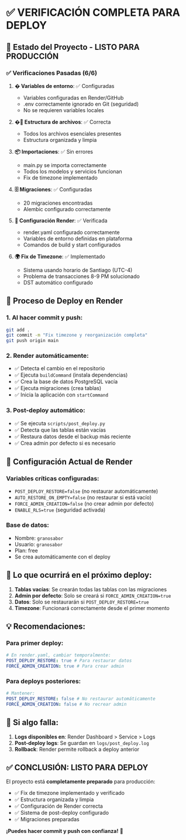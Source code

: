 # ✅ VERIFICACIÓN COMPLETA PARA DEPLOY

## 🎯 Estado del Proyecto - LISTO PARA PRODUCCIÓN

### ✅ **Verificaciones Pasadas (6/6)**

1. **� Variables de entorno**: ✅ Configuradas

   - Variables configuradas en Render/GitHub
   - .env correctamente ignorado en Git (seguridad)
   - No se requieren variables locales

2. **�📁 Estructura de archivos**: ✅ Correcta

   - Todos los archivos esenciales presentes
   - Estructura organizada y limpia

3. **📦 Importaciones**: ✅ Sin errores

   - main.py se importa correctamente
   - Todos los modelos y servicios funcionan
   - Fix de timezone implementado

4. **🗄️ Migraciones**: ✅ Configuradas

   - 20 migraciones encontradas
   - Alembic configurado correctamente

5. **🚀 Configuración Render**: ✅ Verificada

   - render.yaml configurado correctamente
   - Variables de entorno definidas en plataforma
   - Comandos de build y start configurados

6. **🌍 Fix de Timezone**: ✅ Implementado
   - Sistema usando horario de Santiago (UTC-4)
   - Problema de transacciones 8-9 PM solucionado
   - DST automático configurado

## 🚀 **Proceso de Deploy en Render**

### **1. Al hacer commit y push:**

```bash
git add .
git commit -m "Fix timezone y reorganización completa"
git push origin main
```

### **2. Render automáticamente:**

- ✅ Detecta el cambio en el repositorio
- ✅ Ejecuta `buildCommand` (instala dependencias)
- ✅ Crea la base de datos PostgreSQL vacía
- ✅ Ejecuta migraciones (crea tablas)
- ✅ Inicia la aplicación con `startCommand`

### **3. Post-deploy automático:**

- ✅ Se ejecuta `scripts/post_deploy.py`
- ✅ Detecta que las tablas están vacías
- ✅ Restaura datos desde el backup más reciente
- ✅ Crea admin por defecto si es necesario

## 🔧 **Configuración Actual de Render**

### **Variables críticas configuradas:**

- `POST_DEPLOY_RESTORE=false` (no restaurar automáticamente)
- `AUTO_RESTORE_ON_EMPTY=false` (no restaurar si está vacío)
- `FORCE_ADMIN_CREATION=false` (no crear admin por defecto)
- `ENABLE_RLS=true` (seguridad activada)

### **Base de datos:**

- Nombre: `granosabor`
- Usuario: `granosabor`
- Plan: free
- Se crea automáticamente con el deploy

## 🎯 **Lo que ocurrirá en el próximo deploy:**

1. **Tablas vacías**: Se crearán todas las tablas con las migraciones
2. **Admin por defecto**: Solo se creará si `FORCE_ADMIN_CREATION=true`
3. **Datos**: Solo se restaurarán si `POST_DEPLOY_RESTORE=true`
4. **Timezone**: Funcionará correctamente desde el primer momento

## 💡 **Recomendaciones:**

### **Para primer deploy:**

```yaml
# En render.yaml, cambiar temporalmente:
POST_DEPLOY_RESTORE: true # Para restaurar datos
FORCE_ADMIN_CREATION: true # Para crear admin
```

### **Para deploys posteriores:**

```yaml
# Mantener:
POST_DEPLOY_RESTORE: false # No restaurar automáticamente
FORCE_ADMIN_CREATION: false # No recrear admin
```

## 🚨 **Si algo falla:**

1. **Logs disponibles en**: Render Dashboard > Service > Logs
2. **Post-deploy logs**: Se guardan en `logs/post_deploy.log`
3. **Rollback**: Render permite rollback a deploy anterior

## ✅ **CONCLUSIÓN: LISTO PARA DEPLOY**

El proyecto está **completamente preparado** para producción:

- ✅ Fix de timezone implementado y verificado
- ✅ Estructura organizada y limpia
- ✅ Configuración de Render correcta
- ✅ Sistema de post-deploy configurado
- ✅ Migraciones preparadas

**¡Puedes hacer commit y push con confianza!** 🚀
